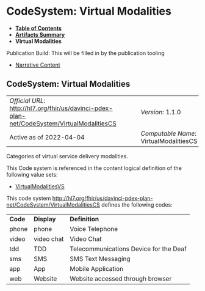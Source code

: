 # CodeSystem: Virtual Modalities

* [**Table of Contents**](toc.html)
* [**Artifacts Summary**](artifacts.html)
* **Virtual Modalities**

Publication Build: This will be filled in by the publication tooling

* [Narrative Content](#)

## CodeSystem: Virtual Modalities

|  |  |  |  |  |
| --- | --- | --- | --- | --- |
| *Official URL*: http://hl7.org/fhir/us/davinci-pdex-plan-net/CodeSystem/VirtualModalitiesCS | | | | *Version*: 1.1.0 |
| Active as of 2022-04-04 | | | | *Computable Name*: VirtualModalitiesCS |

Categories of virtual service delivery modalities.

This Code system is referenced in the content logical definition of the following value sets:

* [VirtualModalitiesVS](ValueSet-VirtualModalitiesVS.html)

This code system http://hl7.org/fhir/us/davinci-pdex-plan-net/CodeSystem/VirtualModalitiesCS defines the following codes:

|  |  |  |
| --- | --- | --- |
| **Code** | **Display** | **Definition** |
| phone | phone | Voice Telephone |
| video | video chat | Video Chat |
| tdd | TDD | Telecommunications Device for the Deaf |
| sms | SMS | SMS Text Messaging |
| app | App | Mobile Application |
| web | Website | Website accessed through browser |